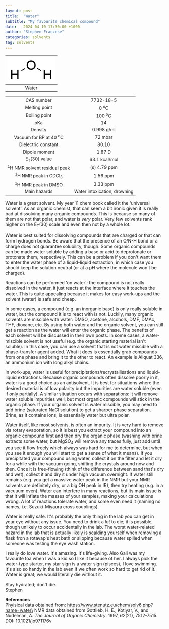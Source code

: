 ```yaml
---
layout: post
title:  "Water"
subtitle: "My favourite chemical compound"
date:   2024-04-10 17:30:00 +1000
author: "Stephen Franzese"
categories: solvents
tag: solvents
---
```



|![water](/assets/water.png)|
|:---:|
|Water|

|  |  |
| :----------------: | :-----------------: |
| CAS number       | 	     7732-18-5 |
| Melting point |   0 <sup>o</sup>C  |
| Boiling point | 100 <sup>o</sup>C |
|      pKa      |         14        |
|    Density    |       0.998 g/ml      |
| Vacuum for BP at 40 <sup>o</sup>C |     72 mbar     |
| Dielectric constant | 80.10 |
| Dipole moment| 1.87 D |
| E<sub>T</sub>(30) value | 63.1 kcal/mol |
| <sup>1</sup>H NMR solvent residual peak | (s) 4.79 ppm |
| <sup>1</sup>H NMR peak in CDCl<sub>3</sub>| 1.56 ppm |
| <sup>1</sup>H NMR peak in DMSO | 3.33 ppm |
| Main hazards  | Water intoxication, drowning |

Water is a great solvent. My year 11 chem book called it the 'universal solvent'. As an organic chemist, that can seem a bit ironic given it is really bad at dissolving many organic compounds. This is because so many of them are not that polar, and water is *very* polar. Very few solvents rank higher on the E<sub>T</sub>(30) scale and even then not by a whole lot.

Water is best suited for dissolving compounds that are charged or that can form hydrogen bonds. Be aware that the presence of an O/N-H bond or a charge does not guarantee solubility, though. Some organic compounds can be made water soluble by adding a base or acid to deprotonate or protonate them, respectively. This can be a problem if you don't want them to enter the water phase of a liquid-liquid extraction, in which case you should keep the solution neutral (or at a pH where the molecule won't be charged).

Reactions can be performed 'on water': the compound is not really dissolved in the water, it just reacts at the interface where it touches the water. This is quite appealing because it makes for easy work-ups and the solvent (water) is safe and cheap.

In some cases, a compound (e.g. an inorganic base) is only really soluble in water, but the compound it is to react with is not. Luckily, many organic solvents are miscible with water: DMSO, acetone, alcohols, DMF, DMAc, THF, dioxane, etc. By using both water and the organic solvent, you can still get a reaction as the water will enter the organic phase. The benefits of each solvent will be discussed in their own posts. In some cases, a water-miscible solvent is not useful (e.g. the organic starting material isn't soluble). In this case, you can use a solvent that is not water miscible with a phase-transfer agent added. What it does is essentially grab compounds from one phase and bring it to the other to react. An example is Aliquat 336, an ammonium ion with long alkyl chains.

In work-ups, water is useful for precipitations/recrystallisations and liquid-liquid extractions. Because organic compounds often dissolve poorly in it, water is a good choice as an antisolvent. It is best for situations where the desired material is of low polarity but the impurities are water soluble (even if only partially). A similar situation occurs with separations: it will remove water soluble impurities well, but most organic compounds will stick in the organic phase. If your organic solvent is water miscible, you may need to add brine (saturated NaCl solution) to get a sharper phase separation. Brine, as it contains ions, is essentially water but ultra polar.

Water itself, like most solvents, is often an impurity. It is very hard to remove via rotary evaporation, so it is best you extract your compound into an organic compound first and then dry the organic phase (washing with brine extracts some water, but MgSO<sub>4</sub> will remove any traces fully, just add until you see it flow freely which always was hard for me to determine, but when you see it enough you will start to get a sense of what it means). If you precipitated your compound using water, collect it on the filter and let it dry for a while with the vacuum going, shifting the crystals around now and then. Once it is free-flowing (think of the difference between sand that's dry and wet), collect it and dry it under high vacuum overnight. If water still remains (e.g. you get a massive water peak in the NMR but your NMR solvents are definitely dry, or a big OH peak in IR), then try heating (e.g. in a vacuuum oven). Water can interfere in many reactions, but its main issue is that it will inflate the masses of your samples, making your calculations wrong. A lot of reactions tolerate water, and some even need it (naming no names, i.e. Suzuki-Miyaura cross couplings).

Water is really safe. It's probably the only thing in the lab you can get in your eye without any issue. You need to drink a *lot* to die; it is possible, though unlikely to occur accidentally in the lab. The worst water-related hazard in the lab that is actually likely is scalding yourself when removing a flask fron a rotavap's heat bath or slipping because water spilled when someone was testing the eye wash station.

I really do love water. It's amazing. It's life-giving. Also Gali was my favourite toa when I was a kid so I like it because of her. I always pick the water-type starter, my star sign is a water sign (pisces), I love swimming. It's also so handy in the lab even if we often work so hard to get rid of it. Water is great; we would literally die without it.

Stay hydrated; don't die.\
Stephen

**References**\
Phyisical data obtained from: https://www.stenutz.eu/chem/solv6.php?name=water\
NMR data obtained from Gottlieb, H. E., Kotlyar, V., and Nudelman, A. *The Journal of Organic Chemistry*. 1997, *62*(21), 7512-7515. DOI: 10.1021/jo971176v
